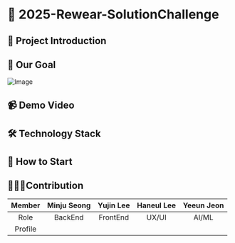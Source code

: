 # 👕 2025-Rewear-SolutionChallenge

## 📢 Project Introduction

## 📌 Our Goal
![Image](https://github.com/user-attachments/assets/34ed7575-bd87-4ca4-a73a-752f49d53087)

## 📹 Demo Video

## 🛠 Technology Stack

## 📱 How to Start

## 👩🏻‍💻Contribution

|Member| Minju Seong | Yujin Lee | Haneul Lee | Yeeun Jeon |
|:--:|:--:|:--:|:--:|:--:|
|Role| BackEnd | FrontEnd | UX/UI | AI/ML |
|Profile|      |         |           |                       |
